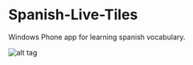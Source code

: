 Spanish-Live-Tiles
==================

Windows Phone app for learning spanish vocabulary.

![alt tag](http://cdn.marketplaceimages.windowsphone.com/v8/images/c076c444-c22e-4b4f-8cb6-067ba55b3067?imageType=ws_screenshot_large&rotation=0)
